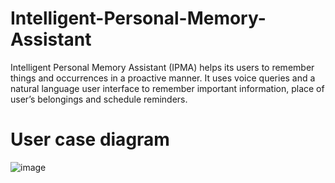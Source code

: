 # Intelligent-Personal-Memory-Assistant
Intelligent Personal Memory Assistant (IPMA)  helps its users to remember things and occurrences in a proactive manner. It uses voice queries and a natural language user interface to remember important information, place of user’s belongings and schedule reminders.

# User case diagram
![image](https://user-images.githubusercontent.com/83828452/140893334-52ae6efa-d2d9-482f-90bc-36658121f739.png)
